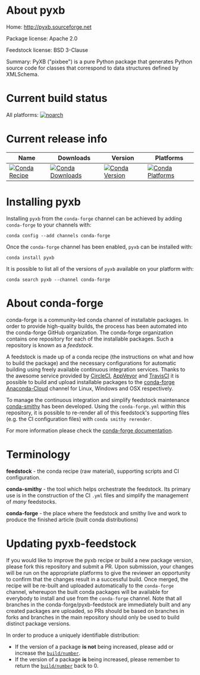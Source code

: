About pyxb
==========

Home: http://pyxb.sourceforge.net

Package license: Apache 2.0

Feedstock license: BSD 3-Clause

Summary: PyXB ("pixbee") is a pure Python package that generates Python source code for classes that correspond to data structures defined by XMLSchema.



Current build status
====================

All platforms:
[![noarch](https://img.shields.io/circleci/project/github/conda-forge/pyxb-feedstock/master.svg?label=noarch)](https://circleci.com/gh/conda-forge/pyxb-feedstock)

Current release info
====================

| Name | Downloads | Version | Platforms |
| --- | --- | --- | --- |
| [![Conda Recipe](https://img.shields.io/badge/recipe-pyxb-green.svg)](https://anaconda.org/conda-forge/pyxb) | [![Conda Downloads](https://img.shields.io/conda/dn/conda-forge/pyxb.svg)](https://anaconda.org/conda-forge/pyxb) | [![Conda Version](https://img.shields.io/conda/vn/conda-forge/pyxb.svg)](https://anaconda.org/conda-forge/pyxb) | [![Conda Platforms](https://img.shields.io/conda/pn/conda-forge/pyxb.svg)](https://anaconda.org/conda-forge/pyxb) |

Installing pyxb
===============

Installing `pyxb` from the `conda-forge` channel can be achieved by adding `conda-forge` to your channels with:

```
conda config --add channels conda-forge
```

Once the `conda-forge` channel has been enabled, `pyxb` can be installed with:

```
conda install pyxb
```

It is possible to list all of the versions of `pyxb` available on your platform with:

```
conda search pyxb --channel conda-forge
```


About conda-forge
=================

conda-forge is a community-led conda channel of installable packages.
In order to provide high-quality builds, the process has been automated into the
conda-forge GitHub organization. The conda-forge organization contains one repository
for each of the installable packages. Such a repository is known as a *feedstock*.

A feedstock is made up of a conda recipe (the instructions on what and how to build
the package) and the necessary configurations for automatic building using freely
available continuous integration services. Thanks to the awesome service provided by
[CircleCI](https://circleci.com/), [AppVeyor](https://www.appveyor.com/)
and [TravisCI](https://travis-ci.org/) it is possible to build and upload installable
packages to the [conda-forge](https://anaconda.org/conda-forge)
[Anaconda-Cloud](https://anaconda.org/) channel for Linux, Windows and OSX respectively.

To manage the continuous integration and simplify feedstock maintenance
[conda-smithy](https://github.com/conda-forge/conda-smithy) has been developed.
Using the ``conda-forge.yml`` within this repository, it is possible to re-render all of
this feedstock's supporting files (e.g. the CI configuration files) with ``conda smithy rerender``.

For more information please check the [conda-forge documentation](https://conda-forge.org/docs/).

Terminology
===========

**feedstock** - the conda recipe (raw material), supporting scripts and CI configuration.

**conda-smithy** - the tool which helps orchestrate the feedstock.
                   Its primary use is in the construction of the CI ``.yml`` files
                   and simplify the management of *many* feedstocks.

**conda-forge** - the place where the feedstock and smithy live and work to
                  produce the finished article (built conda distributions)


Updating pyxb-feedstock
=======================

If you would like to improve the pyxb recipe or build a new
package version, please fork this repository and submit a PR. Upon submission,
your changes will be run on the appropriate platforms to give the reviewer an
opportunity to confirm that the changes result in a successful build. Once
merged, the recipe will be re-built and uploaded automatically to the
`conda-forge` channel, whereupon the built conda packages will be available for
everybody to install and use from the `conda-forge` channel.
Note that all branches in the conda-forge/pyxb-feedstock are
immediately built and any created packages are uploaded, so PRs should be based
on branches in forks and branches in the main repository should only be used to
build distinct package versions.

In order to produce a uniquely identifiable distribution:
 * If the version of a package **is not** being increased, please add or increase
   the [``build/number``](https://conda.io/docs/user-guide/tasks/build-packages/define-metadata.html#build-number-and-string).
 * If the version of a package **is** being increased, please remember to return
   the [``build/number``](https://conda.io/docs/user-guide/tasks/build-packages/define-metadata.html#build-number-and-string)
   back to 0.
